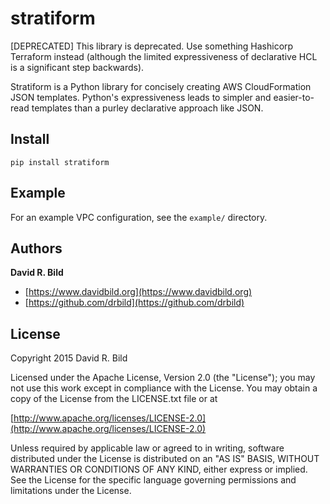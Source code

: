 # stratiform

[DEPRECATED] This library is deprecated. Use something Hashicorp
Terraform instead (although the limited expressiveness of declarative
HCL is a significant step backwards).

Stratiform is a Python library for concisely creating AWS
CloudFormation JSON templates.  Python's expressiveness leads to
simpler and easier-to-read templates than a purley declarative
approach like JSON.


## Install

```pip install stratiform```


## Example

For an example VPC configuration, see the `example/` directory.

## Authors
**David R. Bild**

+ [https://www.davidbild.org](https://www.davidbild.org)
+ [https://github.com/drbild](https://github.com/drbild)

## License
Copyright 2015 David R. Bild

Licensed under the Apache License, Version 2.0 (the "License"); you may not use
this work except in compliance with the License. You may obtain a copy of the
License from the LICENSE.txt file or at

[http://www.apache.org/licenses/LICENSE-2.0](http://www.apache.org/licenses/LICENSE-2.0)

Unless required by applicable law or agreed to in writing, software distributed
under the License is distributed on an "AS IS" BASIS, WITHOUT WARRANTIES OR
CONDITIONS OF ANY KIND, either express or implied. See the License for the
specific language governing permissions and limitations under the License.
